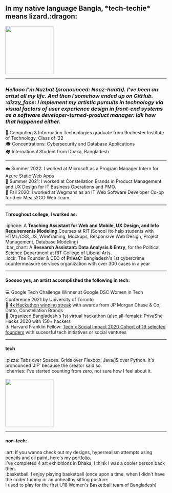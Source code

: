 <h2>In my native language Bangla, *tech-techie* means lizard.:dragon:</h2>
<img src="https://media1.tenor.com/images/2811924602cf8521e134c4fcc31ad0d8/tenor.gif?itemid=17916956" width="150" height="150">

<hr>

<h3><i>Hellooo I'm Nuzhat (pronounced: Nooz-haath). I've been an artist all my life. And then I somehow ended up on GitHub. :dizzy_face:
I implement my artistic pursuits in technology via visual factors of user experience 
design in front-end systems as a software developer-turned-product manager. Idk how that happened either.</i> </h3>

:paw_prints: Computing & Information Technologies graduate from Rochester Institute of Technology, Class of '22 <br/>
:mortar_board: Concentrations: Cybersecurity and Database Applications<br/>
:houses: International Student from Dhaka, Bangladesh

<hr>

☁️ Summer 2022: I worked at Microsoft as a Program Manager Intern for Azure Static Web Apps <br/>
:stars: Summer 2021: I worked at Constellation Brands in Product Management and UX Design for IT Business Operations and PMO.<br/>
:spaghetti: Fall 2020: I worked at Wegmans as an IT Web Software Developer Co-op for their Meals2GO Web Team.<br/>

<hr>
<h4>Throughout college, I worked as:</h4>
:iphone: A <strong>Teaching Assistant for Web and Mobile, UX Design, and Info Requirements Modeling</strong> Courses at RIT iSchool (to help students with HTML/CSS, JS, 
Wireframing, Mockups, Responsive Web Design, Project Management, Database Modeling)<br/>
:bar_chart: A <strong>Research Assistant: Data Analysis & Entry</strong>, for the Political Science Department at RIT College of Liberal Arts.<br/>
:lock: The Founder & CEO of <strong>PrivaC:</strong> Bangladesh's 1st cybercrime countermeasure services organization with over 300 cases in a year<br/>

<hr>
<h4>Sooooo yes, an artist accomplished the following in tech:</h4>

:computer: Google Tech Challenge Winner at Google DSC Women in Tech Conference 2021 by University of Toronto<br/>
:dancer: <a href="https://devpost.com/nuzhatminhaz">4x Hackathon winning streak</a> with awards from JP Morgan Chase & Co, Datto, Constellation Brands<br/>
:information_desk_person: Organized Bangladesh's 1st virtual hackathon (also all-female): PrivaShe Hacks 2020 with 150+ hackers<br/>
:anchor: Harvard Franklin Fellow: <a href="https://medium.com/tech-x-social-impact/announcing-tech-x-social-impact-summer-2020-cohort-81706fdfd88">
Tech x Social Impact 2020 Cohort of 19 selected founders</a> with sucessful tech initiatives or social ventures

<hr>
<h4>tech</h4>
:pizza: Tabs over Spaces. Grids over Flexbox. Java/jS over Python. It's pronounced 'JIF' because the creator said so.<br/>
:cherries: I've started counting from zero, not sure how I feel about it.<br/><br/>
<img src="https://media1.tenor.com/images/977be734697e4c5cc6f788a2d5a123d4/tenor.gif?itemid=16343382" width="150" height="150">

<hr>
<h4>non-tech:</h4>
:art: If you wanna check out my designs, hyperrealism attempts using pencils and oil paint, here's my <a href="https://www.behance.net/nuzhatminhaz">portfolio.</a> 
<br/>I've completed 4 art exhibitions in Dhaka, I think I was a cooler person back then.<br/>
:basketball: I enjoy playing basketball (once upon a time, when I didn't have the coder tummy or an unhealthy sitting posture:<br/>
 I used to play for the first U18 Women's Basketball team of Bangladesh)<br/>


<!---
nxm1137/nxm1137 is a ✨ special ✨ repository because its `README.md` (this file) appears on your GitHub profile.
You can click the Preview link to take a look at your changes.
--->
